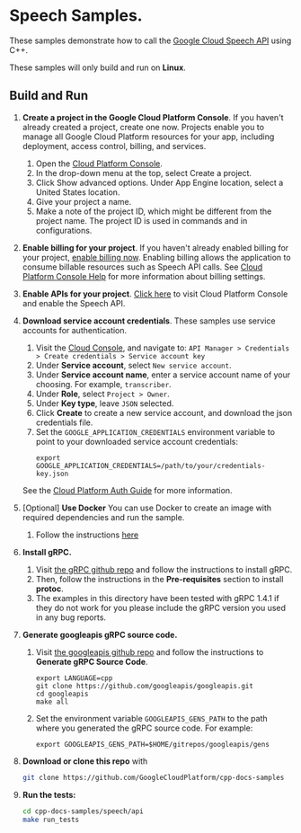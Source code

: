 # Speech Samples.

These samples demonstrate how to call the [Google Cloud Speech API](https://cloud.google.com/speech/) using C++.

These samples will only build and run on **Linux**.

## Build and Run

1.  **Create a project in the Google Cloud Platform Console**.
    If you haven't already created a project, create one now. Projects enable
    you to manage all Google Cloud Platform resources for your app, including
    deployment, access control, billing, and services.
    1.  Open the [Cloud Platform Console](https://console.cloud.google.com/).
    1.  In the drop-down menu at the top, select Create a project.
    1.  Click Show advanced options. Under App Engine location, select a
        United States location.
    1.  Give your project a name.
    1.  Make a note of the project ID, which might be different from the project
        name. The project ID is used in commands and in configurations.

1.  **Enable billing for your project**.
    If you haven't already enabled billing for your project, [enable billing now](https://console.cloud.google.com/project/_/settings).
    Enabling billing allows the application to consume billable resources such
    as Speech API calls.  See [Cloud Platform Console Help](https://support.google.com/cloud/answer/6288653) for more information about billing settings.

1.  **Enable APIs for your project**.
    [Click here](https://console.cloud.google.com/flows/enableapi?apiid=speech&showconfirmation=true) to visit Cloud Platform Console and enable the Speech API.

1.  **Download service account credentials**.
    These samples use service accounts for authentication.
    1.  Visit the [Cloud Console](http://cloud.google.com/console), and navigate to:
    `API Manager > Credentials > Create credentials > Service account key`
    1.  Under **Service account**, select `New service account`.
    1.  Under **Service account name**, enter a service account name of your choosing.  For example, `transcriber`.
    1.  Under **Role**, select `Project > Owner`.
    1.  Under **Key type**, leave `JSON` selected.
    1.  Click **Create** to create a new service account, and download the json credentials file.
    1.  Set the `GOOGLE_APPLICATION_CREDENTIALS` environment variable to point to your downloaded service account credentials:
        ```
        export GOOGLE_APPLICATION_CREDENTIALS=/path/to/your/credentials-key.json
        ```
    See the [Cloud Platform Auth Guide](https://cloud.google.com/docs/authentication#developer_workflow) for more information.

1. [Optional] **Use Docker**
    You can use Docker to create an image with required dependencies and run
    the sample.
    1. Follow the instructions [here](Docker.README.md)

1.  **Install gRPC.**
    1.  Visit [the gRPC github repo](https://github.com/grpc/grpc) and follow the instructions to install gRPC.
    1.  Then, follow the instructions in the **Pre-requisites** section to install **protoc**.
    1.  The examples in this directory have been tested with gRPC 1.4.1 if they do not work for you please
        include the gRPC version you used in any bug reports.

1.  **Generate googleapis gRPC source code.**
    1.  Visit [the googleapis github repo](https://github.com/googleapis/googleapis) and follow the instructions to **Generate gRPC Source Code**.
        ```
        export LANGUAGE=cpp
        git clone https://github.com/googleapis/googleapis.git
        cd googleapis
        make all
        ```
    1.  Set the environment variable `GOOGLEAPIS_GENS_PATH` to the path where you generated the gRPC source code.  For example:
        ```
        export GOOGLEAPIS_GENS_PATH=$HOME/gitrepos/googleapis/gens
        ```

1.  **Download or clone this repo** with

    ```sh
    git clone https://github.com/GoogleCloudPlatform/cpp-docs-samples
    ```

1.  **Run the tests:**
    ```sh
    cd cpp-docs-samples/speech/api
    make run_tests
    ```
